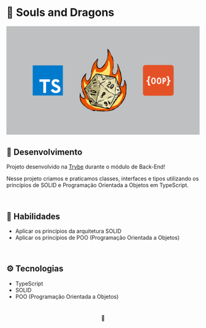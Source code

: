 # 🎲 Souls and Dragons

![Preview do Projeto Souls and Dragons](./project-preview.png)

## 📡 Desenvolvimento

Projeto desenvolvido na <a href="https://betrybe.com/" target="_blank">Trybe</a> durante o módulo de Back-End!

Nesse projeto criamos e praticamos classes, interfaces e tipos utilizando os princípios de SOLID e Programação Orientada a Objetos em TypeScript.

<br />

## 📜 Habilidades

- Aplicar os princípios da arquitetura SOLID
- Aplicar os princípios de POO (Programação Orientada a Objetos)

<br />

## ⚙️ Tecnologias

- TypeScript
- SOLID
- POO (Programação Orientada a Objetos)

#

<div>
  <p align="center">🍐</p>
</div>
